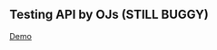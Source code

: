 ## Testing API by OJs (STILL BUGGY)

[Demo](http://rawgit.com/pciang/testing-oj-api/master/index.html)
